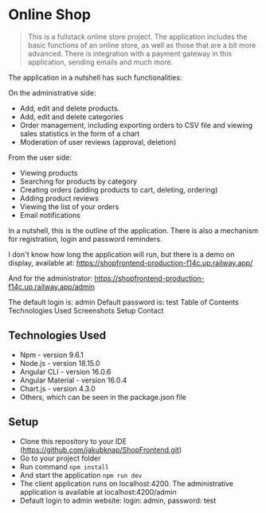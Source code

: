 # Online Shop
> This is a fullstack online store project. The application includes the basic functions of an online store, as well as those that are a bit more advanced. There is integration with a payment gateway in this application, sending emails and much more.

The application in a nutshell has such functionalities:

On the administrative side:

  - Add, edit and delete products.
  - Add, edit and delete categories
  - Order management, including exporting orders to CSV file and viewing sales statistics in the form of a chart
  - Moderation of user reviews (approval, deletion)
    
From the user side:

  - Viewing products
  - Searching for products by category
  - Creating orders (adding products to cart, deleting, ordering)
  - Adding product reviews
  - Viewing the list of your orders
  - Email notifications
    
In a nutshell, this is the outline of the application. There is also a mechanism for registration, login and password reminders.

I don't know how long the application will run, but there is a demo on display, available at: https://shopfrontend-production-f14c.up.railway.app/

And for the administrator: https://shopfrontend-production-f14c.up.railway.app/admin

The default login is: admin
Default password is: test
Table of Contents
Technologies Used
Screenshots
Setup
Contact

## Technologies Used
  - Npm - version 9.6.1
  - Node.js - version 18.15.0
  - Angular CLI - version 16.0.6
  - Angular Material - version 16.0.4
  - Chart.js - version 4.3.0
  - Others, which can be seen in the package.json file

## Setup
  - Clone this repository to your IDE (https://github.com/jakubknap/ShopFrontend.git)
  - Go to your project folder
  - Run command
`npm install`
  - And start the application
`npm run dev`
  - The client application runs on localhost:4200. The administrative application is available at localhost:4200/admin
  - Default login to admin website: login: admin, password: test
